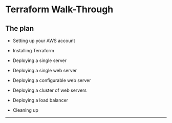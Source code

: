 # Terraform Walk-Through

## The plan

* Setting up your AWS account

* Installing Terraform

* Deploying a single server

* Deploying a single web server

* Deploying a configurable web server

* Deploying a cluster of web servers

* Deploying a load balancer

* Cleaning up

---